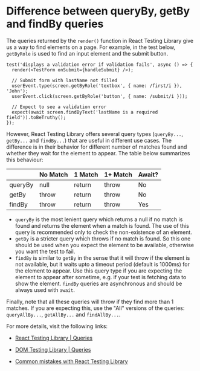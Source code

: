# Difference between queryBy, getBy and findBy queries

The queries returned by the `render()` function in React Testing Library give us
a way to find elements on a page. For example, in the test below, `getByRole` is
used to find an input element and the submit button.

```tsx
test('displays a validation error if validation fails', async () => {
  render(<TestForm onSubmit={handleSubmit} />);

  // Submit form with lastName not filled
  userEvent.type(screen.getByRole('textbox', { name: /first/i }), 'John');
  userEvent.click(screen.getByRole('button', { name: /submit/i }));

  // Expect to see a validation error
  expect(await screen.findByText('lastName is a required field')).toBeTruthy();
});
```

However, React Testing Library offers several query types (`queryBy...`,
`getBy...` and `findBy...`) that are useful in different use cases. The
difference is in their behavior for different number of matches found and
whether they wait for the element to appear. The table below summarizes this
behaviour:

|         | No Match | 1 Match | 1+ Match | Await? |
| ------- | -------- | ------- | -------- | ------ |
| queryBy | null     | return  | throw    | No     |
| getBy   | throw    | return  | throw    | No     |
| findBy  | throw    | return  | throw    | Yes    |

- `queryBy` is the most lenient query which returns a null if no match is found
  and returns the element when a match is found. The use of this query is
  recommended only to check the non-existence of an element.
- `getBy` is a stricter query which throws if no match is found. So this one
  should be used when you expect the element to be available, otherwise you want
  the test to fail.
- `findBy` is similar to `getBy` in the sense that it will throw if the element
  is not available, but it waits upto a timeout period (default is 1000ms) for
  the element to appear. Use this query type if you are expecting the element to
  appear after sometime, e.g. if your test is fetching data to show the element.
  `findBy` queries are asynchronous and should be always used with `await`.

Finally, note that all these queries will throw if they find more than 1
matches. If you are expecting this, use the "All" versions of the queries:
`queryAllBy...`, `getAllBy...` and `findAllBy...`.

For more details, visit the following links:

- [React Testing Library | Queries](https://testing-library.com/docs/react-testing-library/cheatsheet/#queries)

- [DOM Testing Library | Queries](https://testing-library.com/docs/queries/about/)

- [Common mistakes with React Testing Library](https://kentcdodds.com/blog/common-mistakes-with-react-testing-library)
